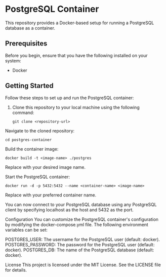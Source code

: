 # PostgreSQL Container

This repository provides a Docker-based setup for running a PostgreSQL database as a container.

## Prerequisites

Before you begin, ensure that you have the following installed on your system:

- Docker

## Getting Started

Follow these steps to set up and run the PostgreSQL container:

1. Clone this repository to your local machine using the following command:

   ```shell
   git clone <repository-url>
   ```
Navigate to the cloned repository:

   ```shell
   cd postgres-container
   ```

Build the container image:

   ```shell
   docker build -t <image-name> ./postgres
   ```

Replace <image-name> with your desired image name.

Start the PostgreSQL container:

   ```shell
   docker run -d -p 5432:5432 --name <container-name> <image-name>
   ```
Replace <container-name> with your preferred container name.

You can now connect to your PostgreSQL database using any PostgreSQL client by specifying localhost as the host and 5432 as the port.

Configuration
You can customize the PostgreSQL container's configuration by modifying the docker-compose.yml file. The following environment variables can be set:

POSTGRES_USER: The username for the PostgreSQL user (default: docker).
POSTGRES_PASSWORD: The password for the PostgreSQL user (default: docker).
POSTGRES_DB: The name of the PostgreSQL database (default: docker).

License
This project is licensed under the MIT License. See the LICENSE file for details.
